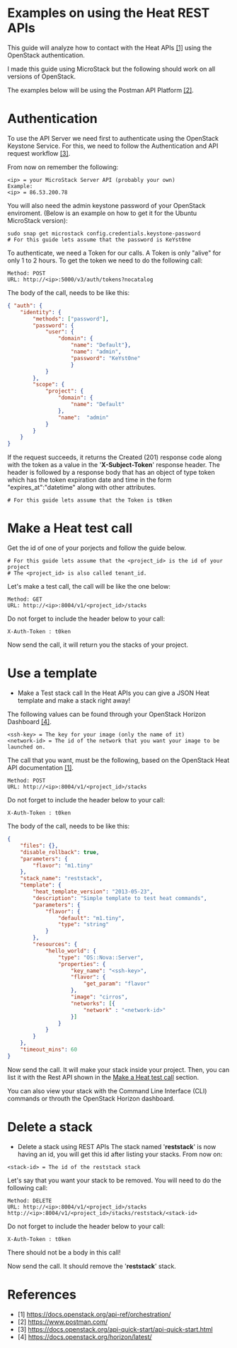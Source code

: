# Examples on using the Heat REST APIs
This guide will analyze how to contact with the Heat APIs [[1]](https://github.com/DIASTEMA-UPRC/openstack-heat-installation/blob/main/openstack-heat/heat-apis/use-heat-apis.md#references) using the OpenStack authentication.

I made this guide using MicroStack but the following should work on all versions of OpenStack.

The examples below will be using the Postman API Platform [[2]](https://github.com/DIASTEMA-UPRC/openstack-heat-installation/blob/main/openstack-heat/heat-apis/use-heat-apis.md#references).

# Authentication
To use the API Server we need first to authenticate using the OpenStack Keystone Service. For this, we need to follow the Authentication and API request workflow [[3]](https://github.com/DIASTEMA-UPRC/openstack-heat-installation/blob/main/openstack-heat/heat-apis/use-heat-apis.md#references).

From now on remember the following:
```
<ip> = your MicroStack Server API (probably your own)
Example:
<ip> = 86.53.200.78
```
You will also need the admin keystone password of your OpenStack enviroment. (Below is an example on how to get it for the Ubuntu MicroStack version):
```
sudo snap get microstack config.credentials.keystone-password
# For this guide lets assume that the password is KeYst0ne
```
To authenticate, we need a Token for our calls. A Token is only "alive" for only 1 to 2 hours. To get the token we need to do the following call:
```
Method: POST
URL: http://<ip>:5000/v3/auth/tokens?nocatalog
```
The body of the call, needs to be like this:
```json
{ "auth": { 
    "identity": { 
        "methods": ["password"],
        "password": {
            "user": {
                "domain": {
                    "name": "Default"},
                    "name": "admin", 
                    "password": "KeYst0ne"
                    } 
            } 
        }, 
        "scope": { 
            "project": { 
                "domain": { 
                    "name": "Default" 
                }, 
                "name":  "admin" 
            } 
        } 
    }
}
```

If the request succeeds, it returns the Created (201) response code along with the token as a value in the '**X-Subject-Token**' response header. The header is followed by a response body that has an object of type token which has the token expiration date and time in the form "expires_at":"datetime" along with other attributes.

```
# For this guide lets assume that the Token is t0ken
```

# Make a Heat test call
Get the id of one of your porjects and follow the guide below.
```
# For this guide lets assume that the <project_id> is the id of your project
# The <project_id> is also called tenant_id.
```
Let's make a test call, the call will be like the one below:
```
Method: GET
URL: http://<ip>:8004/v1/<project_id>/stacks
```
Do not forget to include the header below to your call:
```
X-Auth-Token : t0ken
```
Now send the call, it will return you the stacks of your project.

# Use a template
- Make a Test stack call
In the Heat APIs you can give a JSON Heat template and make a stack right away!

The following values can be found through your OpenStack Horizon Dashboard [[4]](https://github.com/DIASTEMA-UPRC/openstack-heat-installation/blob/main/openstack-heat/heat-apis/use-heat-apis.md#references).
```
<ssh-key> = The key for your image (only the name of it)
<network-id> = The id of the network that you want your image to be launched on.
```
The call that you want, must be the following, based on the OpenStack Heat API documentation [[1]](https://github.com/DIASTEMA-UPRC/openstack-heat-installation/blob/main/openstack-heat/heat-apis/use-heat-apis.md#references).
```
Method: POST
URL: http://<ip>:8004/v1/<project_id>/stacks
```
Do not forget to include the header below to your call:
```
X-Auth-Token : t0ken
```
The body of the call, needs to be like this:
```json
{
    "files": {},
    "disable_rollback": true,
    "parameters": {
        "flavor": "m1.tiny"
    },
    "stack_name": "reststack",
    "template": {
        "heat_template_version": "2013-05-23",
        "description": "Simple template to test heat commands",
        "parameters": {
            "flavor": {
                "default": "m1.tiny",
                "type": "string"
            }
        },
        "resources": {
            "hello_world": {
                "type": "OS::Nova::Server",
                "properties": {
                    "key_name": "<ssh-key>",
                    "flavor": {
                        "get_param": "flavor"
                    },
                    "image": "cirros",
                    "networks": [{
                        "network" : "<network-id>"
                    }]
                }
            }
        }
    },
    "timeout_mins": 60
}
```
Now send the call. It will make your stack inside your project.
Then, you can list it with the Rest API shown in the [Make a Heat test call](https://github.com/DIASTEMA-UPRC/openstack-heat-installation/blob/main/openstack-heat/heat-apis/use-heat-apis.md#references) section.

You can also view your stack with the Command Line Interface (CLI) commands or throuth the OpenStack Horizon dashboard.

# Delete a stack
- Delete a stack using REST APIs
The stack named '**reststack**' is now having an id, you will get this id after listing your stacks. From now on:
```
<stack-id> = The id of the reststack stack
```
Let's say that you want your stack to be removed. You will need to do the following call:
```
Method: DELETE
URL: http://<ip>:8004/v1/<project_id>/stacks
http://<ip>:8004/v1/<project_id>/stacks/reststack/<stack-id>
```
Do not forget to include the header below to your call:
```
X-Auth-Token : t0ken
```
There should not be a body in this call!

Now send the call. It should remove the '**reststack**' stack.

# References
- [1] https://docs.openstack.org/api-ref/orchestration/
- [2] https://www.postman.com/
- [3] https://docs.openstack.org/api-quick-start/api-quick-start.html
- [4] https://docs.openstack.org/horizon/latest/
